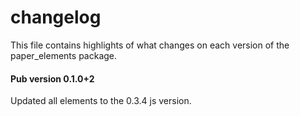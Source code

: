# changelog

This file contains highlights of what changes on each version of the
paper_elements package.

#### Pub version 0.1.0+2

Updated all elements to the 0.3.4 js version.